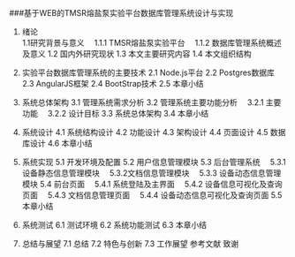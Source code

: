 ###基于WEB的TMSR熔盐泵实验平台数据库管理系统设计与实现
1. 绪论   
   1.1研究背景与意义
   &emsp;1.1.1  TMSR熔盐泵实验平台
   &emsp;1.1.2  数据库管理系统概述及意义
   1.2 国内外研究现状
   1.3 本文主要研究内容
   1.4 本文组织结构
2. 实验平台数据库管理系统的主要技术
  2.1 Node.js平台
  2.2 Postgres数据库
  2.3 AngularJS框架
  2.4 BootStrap技术
  2.5 本章小结
3. 系统总体架构
  3.1 管理系统需求分析
  3.2 管理系统主要功能分析
  &emsp;3.2.1 主要功能
  &emsp;3.2.2 设计目标
  3.3 系统总体架构
  3.4 本章小结
4. 系统设计
  4.1 系统结构设计
  4.2 功能设计
  4.3 架构设计
  4.4 页面设计
  4.5 数据库设计
  4.6 本章小结
5. 系统实现
  5.1 开发环境及配置
  5.2 用户信息管理模块
  5.3 后台管理系统
  &emsp;5.3.1设备静态信息管理模块
  &emsp;5.3.2文档信息管理模块
  &emsp;5.3.3 设备动态信息管理模块
  5.4 前台页面
  &emsp;5.4.1 系统登陆及主界面
  &emsp;5.4.2 设备信息可视化及查询页面
  &emsp;5.4.3 文档信息管理页面
  &emsp;5.4.4 设备动态信息可视化及查询页面
  5.5 本章小结  
6. 系统测试
  6.1 测试环境
  6.2 系统功能测试
  6.3 本章小结
  
7. 总结与展望
  7.1 总结
  7.2 特色与创新
  7.3 工作展望
参考文献
致谢
